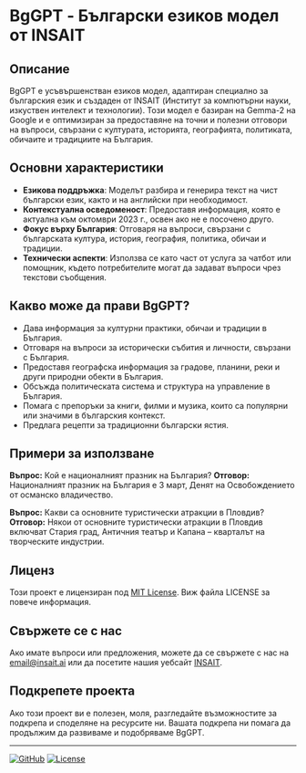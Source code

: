 # BgGPT - Български езиков модел от INSAIT

## Описание

BgGPT е усъвършенстван езиков модел, адаптиран специално за българския език и създаден от INSAIT (Институт за компютърни науки, изкуствен интелект и технологии). Този модел е базиран на Gemma-2 на Google и е оптимизиран за предоставяне на точни и полезни отговори на въпроси, свързани с културата, историята, географията, политиката, обичаите и традициите на България.

## Основни характеристики

- **Езикова поддръжка**: Моделът разбира и генерира текст на чист български език, както и на английски при необходимост.
- **Контекстуална осведоменост**: Предоставя информация, която е актуална към октомври 2023 г., освен ако не е посочено друго.
- **Фокус върху България**: Отговаря на въпроси, свързани с българската култура, история, география, политика, обичаи и традиции.
- **Технически аспекти**: Използва се като част от услуга за чатбот или помощник, където потребителите могат да задават въпроси чрез текстови съобщения.

## Какво може да прави BgGPT?

- Дава информация за културни практики, обичаи и традиции в България.
- Отговаря на въпроси за исторически събития и личности, свързани с България.
- Предоставя географска информация за градове, планини, реки и други природни обекти в България.
- Обсъжда политическата система и структура на управление в България.
- Помага с препоръки за книги, филми и музика, които са популярни или значими в българския контекст.
- Предлага рецепти за традиционни български ястия.

## Примери за използване

**Въпрос:** Кой е националният празник на България?
**Отговор:** Националният празник на България е 3 март, Денят на Освобождението от османско владичество.

**Въпрос:** Какви са основните туристически атракции в Пловдив?
**Отговор:** Някои от основните туристически атракции в Пловдив включват Стария град, Античния театър и Капана – кварталът на творческите индустрии.

## Лиценз

Този проект е лицензиран под [MIT License](LICENSE). Виж файла LICENSE за повече информация.

## Свържете се с нас

Ако имате въпроси или предложения, можете да се свържете с нас на [email@insait.ai](mailto:email@insait.ai) или да посетите нашия уебсайт [INSAIT](https://insait.ai/).

## Подкрепете проекта

Ако този проект ви е полезен, моля, разгледайте възможностите за подкрепа и споделяне на ресурсите ни. Вашата подкрепа ни помага да продължим да развиваме и подобряваме BgGPT.

---

[![GitHub](https://img.shields.io/github/license/insait/bggpt)](https://github.com/insait/bggpt)
[![License](https://img.shields.io/github/license/insait/bggpt)](https://github.com/insait/bggpt/blob/main/LICENSE)
